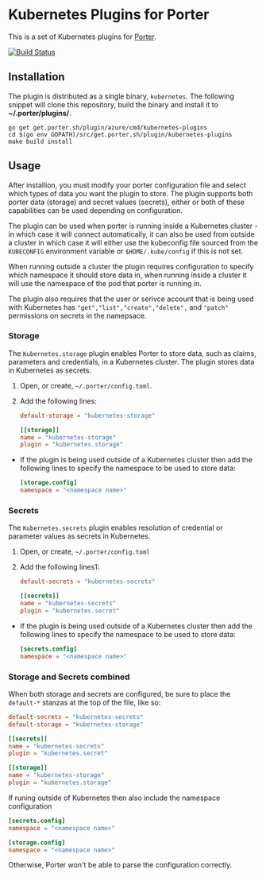 # Kubernetes Plugins for Porter

This is a set of Kubernetes plugins for [Porter](https://github.com/getporter/porter).

[![Build Status](https://dev.azure.com/getporter/porter/_apis/build/status/kubernetes-plugins-release?branchName=main)](https://dev.azure.com/getporter/porter/_build/latest?definitionId=23&branchName=main)

## Installation

The plugin is distributed as a single binary, `kubernetes`. The following snippet will clone this repository, build the binary
and install it to **~/.porter/plugins/**.

```shell
go get get.porter.sh/plugin/azure/cmd/kubernetes-plugins
cd $(go env GOPATH)/src/get.porter.sh/plugin/kubernetes-plugins
make build install
```

## Usage

After installion, you must modify your porter configuration file and select which types of data you want the plugin to store. The plugin supports both porter data (storage) and secret values (secrets), either or both of these capabilities can be used depending on configuration.

The plugin can be used when porter is running inside a Kubernetes cluster - in which case it will connect automatically, it can also be used from outside a cluster in which case it will either use the kubeconfig file sourced from the `KUBECONFIG` environment variable or `$HOME/.kube/config` if this is not set.

When running outside a cluster the plugin requires configuration to specify which namespace it should store data in, when running inside a cluster it will use the namespace of the pod that porter is running in.

The plugin also requires that the user or serivce account that is being used with Kubernetes has `"get","list","create","delete",` and `"patch"` permissions on secrets in the namepsace.

### Storage

The `Kubernetes.storage` plugin enables Porter to store data, such as claims, parameters and credentials, in a Kubernetes cluster. The plugin stores data in Kubernetes as secrets.

1. Open, or create, `~/.porter/config.toml`.

1. Add the following lines:

    ```toml
    default-storage = "kubernetes-storage"

    [[storage]]
    name = "kubernetes-storage"
    plugin = "kubernetes.storage"
    ```

* If the plugin is being used outside of a Kubernetes cluster then add the following lines to specify the namespace to be used to store data:

    ```toml
    [storage.config]
    namespace = "<namespace name>"
    ```

### Secrets

The `Kubernetes.secrets` plugin enables resolution of credential or parameter values as secrets in Kubernetes.

1. Open, or create, `~/.porter/config.toml`
1. Add the following lines1:

    ```toml
    default-secrets = "kubernetes-secrets"

    [[secrets]]
    name = "kubernetes-secrets"
    plugin = "kubernetes.secret"
    ```

* If the plugin is being used outside of a Kubernetes cluster then add the following lines to specify the namespace to be used to store data:

    ```toml
    [secrets.config]
    namespace = "<namespace name>"
    ```

### Storage and Secrets combined

When both storage and secrets are configured, be sure to place the `default-*` stanzas
at the top of the file, like so:

  ```toml
  default-secrets = "kubernetes-secrets"
  default-storage = "kubernetes-storage"

  [[secrets]]
  name = "kubernetes-secrets"
  plugin = "kubernetes.secret"

  [[storage]]
  name = "kubernetes-storage"
  plugin = "kubernetes.storage"
  ```

If runing outside of Kubernetes then also include the namespace configuration
  
  ```toml
  [secrets.config]
  namespace = "<namespace name>"

  [storage.config]
  namespace = "<namespace name>"
  ```

Otherwise, Porter won't be able to parse the configuration correctly.
